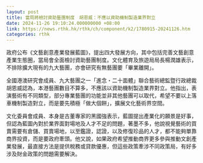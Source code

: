 ```yaml
---
layout: post
title: 當局將檢討資助藝團制度　胡恩威：不應以資助機制製造業界對立
date: 2024-11-26 19:10:24.000000000 +08:00
link: https://news.rthk.hk/rthk/ch/component/k2/1780915-20241126.htm
categories: rthk
---
```


政府公布《文藝創意產業發展藍圖》，提出四大發展方向，其中包括完善文藝創意產業生態圈，當局會全面檢討資助藝團制度。文化體育及旅遊局局長楊潤雄表示，不排除擴大現有的九大藝團，亦會研究有無藝團要「畢業離開」。

全國港澳研究會成員、九大藝團之一「進念・二十面體」聯合藝術總監暨行政總裁胡恩威認為，本港藝團數目不算多，不應該以資助機制製造業界對立。他指出，表演藝術有不同類型，部分專業藝團的功能並非其他藝團可以取代，希望不要以上落車機制製造對立，而是要先積極「做大個餅」，擴展文化藝術界空間。

文化委員會成員、本身是古董專家的黑國強表示，藍圖提出產業化的願景是好事，但認為藍圖內對於業界面對場地及人才不足的問題，著墨不多，他說視覺藝術的買賣需要有倉儲、買賣場地，以至鑑證，認證，以及修復珍品的人才，都不能夠單靠商界投資，而是要政府牽頭。他又說，如果政府希望推動商界更多參與推動文創產業發展，最直接方法是提供稅務或貸款優惠，但這些政策牽涉不同政策局，有好多涉及財金政策的問題需要解決。
